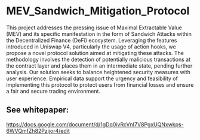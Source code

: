 # MEV_Sandwich_Mitigation_Protocol

This project addresses the pressing issue of Maximal Extractable Value (MEV) and its specific manifestation in the form of Sandwich Attacks within the Decentralized Finance (DeFi) ecosystem. Leveraging the features introduced in Uniswap V4, particularly the usage of action hooks, we propose a novel protocol solution aimed at mitigating these attacks. The methodology involves the detection of potentially malicious transactions at the contract layer and places them in an intermediate state, pending further analysis. Our solution seeks to balance heightened security measures with user experience. Empirical data support the urgency and feasibility of implementing this protocol to protect users from financial losses and ensure a fair and secure trading environment.

## See whitepaper: 

https://docs.google.com/document/d/1gDq0ivRcVnI7V8PgxUQNxwkps-6WVQmfZh82Pzijor4/edit
